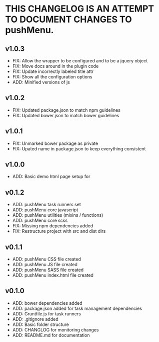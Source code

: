 # THIS CHANGELOG IS AN ATTEMPT TO DOCUMENT CHANGES TO pushMenu.

## v1.0.3
 - FIX: Allow the wrapper to be configured and to be a jquery object
 - FIX: Move docs around in the plugin code
 - FIX: Update incorrectly labeled title attr
 - FIX: Show all the configuration options
 - ADD: Minified versions of js

## v1.0.2
 - FIX: Updated package.json to match npm guidelines
 - FIX: Updated bower.json to match bower guidelines

## v1.0.1
 - FIX: Unmarked bower package as private
 - FIX: Upated name in package.json to keep everything consistent

## v1.0.0
 - ADD: Basic demo html page setup for

## v0.1.2
 - ADD: pushMenu task runners set
 - ADD: pushMenu core javascript
 - ADD: pushMenu utilities (mixins / functions)
 - ADD: pushMenu core scss
 - FIX: Missing npm dependencies added
 - FIX: Restructure project with src and dist dirs

## v0.1.1
 - ADD: pushMenu CSS file created
 - ADD: pushMenu JS file created
 - ADD: pushMenu SASS file created
 - ADD: pushMenu index.html file created

## v0.1.0
 - ADD: bower dependencies added
 - ADD: package.json added for task management dependencies
 - ADD: Gruntfile.js for task runners
 - ADD: .gitignore added
 - ADD: Basic folder structure
 - ADD: CHANGLOG for monitoring changes
 - ADD: README.md for documentation